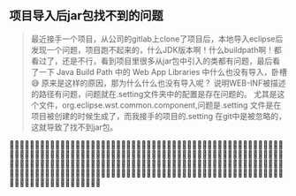 ## 项目导入后jar包找不到的问题

> 最近接手一个项目，从公司的gitlab上clone了项目后，本地导入eclipse后发现一个问题，项目跑不起来的，什么JDK版本啊！什么buildpath啊！都看过了，还是不行，看到项目里很多从jar包中引入的类都有问题，最后看了一下 Java Build Path 中的 Web App Libraries 中什么也没有导入，卧槽 😅 原来是这样的原因，那为什么什么也没有导入呢？ 说明WEB-INF被描述的路径有问题，问题就在.setting文件夹中的配置是存在问题的。
尤其是这个文件，org.eclipse.wst.common.component,问题是.setting 文件是在项目被创建的时候生成了，而我接手的项目的.setting 在git中是被忽略的，这就导致了找不到jar包。

🍨🍨🍨🍨🍨🍨🍨🍨🍨🍨🍨🍨🍨🍨🍨🍨🍨🍨🍨🍨🍨🍨🍨🍨🍨🍨🍨🍨🍨🍨🍨🍨🍨🍨🍨🍨🍨🍨🍨🍨🍨🍨🍨🍨🍨🍨🍨🍨🍨🍨🍨🍨🍨🍨🍨🍨🍨🍨🍨🍨🍨🍨🍨🍨🍨🍨🍨🍨🍨🍨🍨🍨🍨🍨🍨🍨🍨🍨🍨🍨🍨🍨🍨🍨🍨🍨🍨🍨🍨🍨🍨🍨🍨🍨🍨🍨🍨🍨🍨🍨🍨🍨🍨🍨🍨🍨🍨🍨🍨🍨🍨🍨🍨🍨🍨🍨🍨🍨🍨🍨🍨🍨🍨🍨🍨🍨🍨🍨🍨🍨🍨🍨🍨🍨🍨🍨🍨🍨🍨🍨🍨🍨🍨🍨🍨🍨🍨🍨🍨🍨🍨🍨🍨🍨🍨🍨🍨🍨🍨🍨🍨🍨🍨🍨🍨🍨🍨🍨🍨🍨🍨🍨🍨🍨🍨🍨🍨🍨🍨🍨🍨🍨🍨🍨🍨🍨🍨🍨🍨🍨🍨🍨🍨🍨🍨🍨🍨🍨🍨🍨🍨🍨🍨🍨🍨🍨🍨🍨🍨🍨🍨🍨🍨🍨🍨🍨🍨🍨🍨🍨🍨🍨🍨🍨🍨🍨🍨🍨🍨🍨🍨🍨🍨🍨